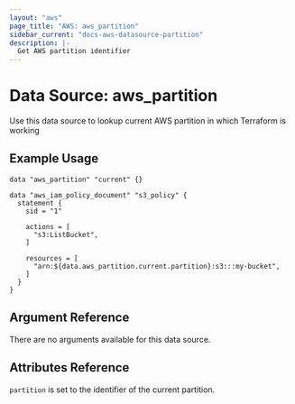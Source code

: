 ```yaml
---
layout: "aws"
page_title: "AWS: aws_partition"
sidebar_current: "docs-aws-datasource-partition"
description: |-
  Get AWS partition identifier
---
```


# Data Source: aws\_partition

Use this data source to lookup current AWS partition in which Terraform is working

## Example Usage

```hcl
data "aws_partition" "current" {}

data "aws_iam_policy_document" "s3_policy" {
  statement {
    sid = "1"

    actions = [
      "s3:ListBucket",
    ]

    resources = [
      "arn:${data.aws_partition.current.partition}:s3:::my-bucket",
    ]
  }
}
```

## Argument Reference

There are no arguments available for this data source.

## Attributes Reference

`partition` is set to the identifier of the current partition.
